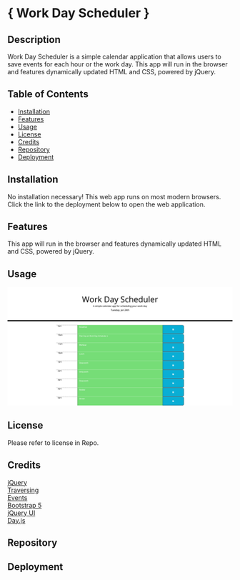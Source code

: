 # { Work Day Scheduler }

## Description

Work Day Scheduler is a simple calendar application that allows users to save events for each hour or the work day. This app will run in the browser and features dynamically updated HTML and CSS, powered by jQuery.

## Table of Contents

- [Installation](#installation)
- [Features](#features)
- [Usage](#usage)
- [License](#license)
- [Credits](#credits)
- [Repository](#repository)
- [Deployment](#deployment)

## Installation

No installation necessary! This web app runs on most modern browsers.
<br>
Click the link to the deployment below to open the web application.

## Features

This app will run in the browser and features dynamically updated HTML and CSS, powered by jQuery.

## Usage

![Screenshot](./assets/images/screenshot.png)

## License

Please refer to license in Repo.

## Credits

[jQuery](https://api.jquery.com)
<br>
[Traversing](https://api.jquery.com/category/traversing/)
<br>
[Events](https://api.jquery.com/category/events/)
<br>
[Bootstrap 5](https://getbootstrap.com)
<br>
[jQuery UI](https://jqueryui.com/demos/)
<br>
[Day.js](https://day.js.org)

## Repository

## Deployment
